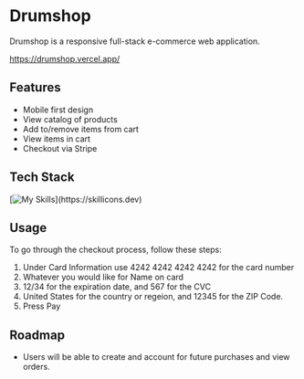 # Drumshop

Drumshop is a responsive full-stack e-commerce web application. 


https://drumshop.vercel.app/
## Features

- Mobile first design
- View catalog of products
- Add to/remove items from cart
- View items in cart
- Checkout via Stripe


## Tech Stack

[![My Skills](https://skillicons.dev/icons?i=nextjs,ts,redux,supabase,prisma,tailwind,)](https://skillicons.dev)

## Usage
To go through the checkout process, follow these steps:
  1. Under Card Information use 4242 4242 4242 4242 for the card number
  2. Whatever you would like for Name on card
  3. 12/34 for the expiration date, and 567 for the CVC
  4. United States for the country or regeion, and 12345 for the ZIP Code.
  5. Press Pay



## Roadmap

- Users will be able to create and account for future purchases and view orders.

